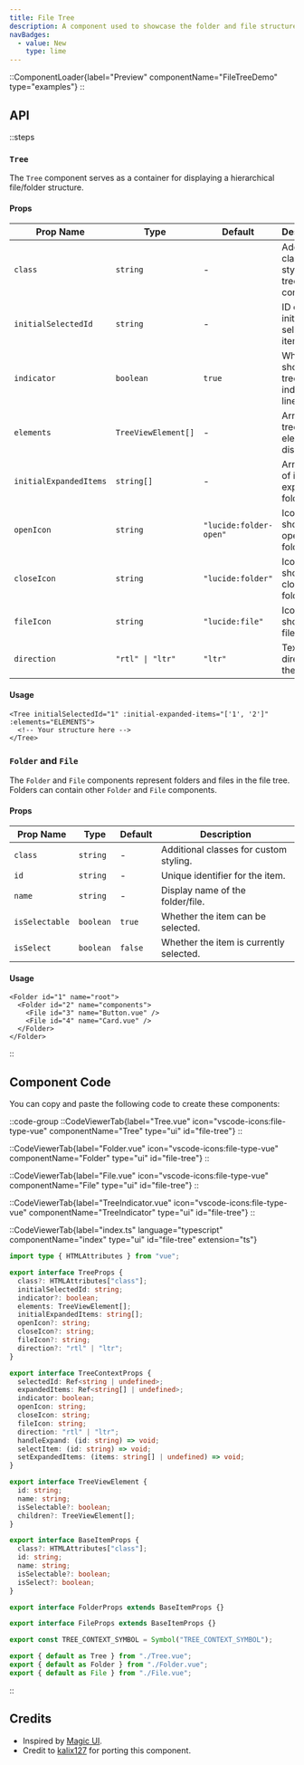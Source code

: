 ```yaml
---
title: File Tree
description: A component used to showcase the folder and file structure of a directory.
navBadges:
  - value: New
    type: lime
---
```


::ComponentLoader{label="Preview" componentName="FileTreeDemo" type="examples"}
::

## API

::steps

### `Tree`

The `Tree` component serves as a container for displaying a hierarchical file/folder structure.

#### Props

| Prop Name              | Type                | Default                | Description                                        |
| ---------------------- | ------------------- | ---------------------- | -------------------------------------------------- |
| `class`                | `string`            | -                      | Additional classes for styling the tree container. |
| `initialSelectedId`    | `string`            | -                      | ID of the initially selected item.                 |
| `indicator`            | `boolean`           | `true`                 | Whether to show the tree indicator line.           |
| `elements`             | `TreeViewElement[]` | -                      | Array of tree elements to display.                 |
| `initialExpandedItems` | `string[]`          | -                      | Array of IDs of initially expanded folders.        |
| `openIcon`             | `string`            | `"lucide:folder-open"` | Icon to show for open folders.                     |
| `closeIcon`            | `string`            | `"lucide:folder"`      | Icon to show for closed folders.                   |
| `fileIcon`             | `string`            | `"lucide:file"`        | Icon to show for files.                            |
| `direction`            | `"rtl" \| "ltr"`    | `"ltr"`                | Text direction of the tree.                        |

#### Usage

```vue [MyComponent.vue]
<Tree initialSelectedId="1" :initial-expanded-items="['1', '2']" :elements="ELEMENTS">
  <!-- Your structure here -->
</Tree>
```

### `Folder` and `File`

The `Folder` and `File` components represent folders and files in the file tree. Folders can contain other `Folder` and `File` components.

#### Props

| Prop Name      | Type      | Default | Description                             |
| -------------- | --------- | ------- | --------------------------------------- |
| `class`        | `string`  | -       | Additional classes for custom styling.  |
| `id`           | `string`  | -       | Unique identifier for the item.         |
| `name`         | `string`  | -       | Display name of the folder/file.        |
| `isSelectable` | `boolean` | `true`  | Whether the item can be selected.       |
| `isSelect`     | `boolean` | `false` | Whether the item is currently selected. |

#### Usage

```vue [MyComponent.vue]
<Folder id="1" name="root">
  <Folder id="2" name="components">
    <File id="3" name="Button.vue" />
    <File id="4" name="Card.vue" />
  </Folder>
</Folder>
```

::

## Component Code

You can copy and paste the following code to create these components:

::code-group
::CodeViewerTab{label="Tree.vue" icon="vscode-icons:file-type-vue" componentName="Tree" type="ui" id="file-tree"}
::

::CodeViewerTab{label="Folder.vue" icon="vscode-icons:file-type-vue" componentName="Folder" type="ui" id="file-tree"}
::

::CodeViewerTab{label="File.vue" icon="vscode-icons:file-type-vue" componentName="File" type="ui" id="file-tree"}
::

::CodeViewerTab{label="TreeIndicator.vue" icon="vscode-icons:file-type-vue" componentName="TreeIndicator" type="ui" id="file-tree"}
::

::CodeViewerTab{label="index.ts" language="typescript" componentName="index" type="ui" id="file-tree" extension="ts"}

```ts
import type { HTMLAttributes } from "vue";

export interface TreeProps {
  class?: HTMLAttributes["class"];
  initialSelectedId: string;
  indicator?: boolean;
  elements: TreeViewElement[];
  initialExpandedItems: string[];
  openIcon?: string;
  closeIcon?: string;
  fileIcon?: string;
  direction?: "rtl" | "ltr";
}

export interface TreeContextProps {
  selectedId: Ref<string | undefined>;
  expandedItems: Ref<string[] | undefined>;
  indicator: boolean;
  openIcon: string;
  closeIcon: string;
  fileIcon: string;
  direction: "rtl" | "ltr";
  handleExpand: (id: string) => void;
  selectItem: (id: string) => void;
  setExpandedItems: (items: string[] | undefined) => void;
}

export interface TreeViewElement {
  id: string;
  name: string;
  isSelectable?: boolean;
  children?: TreeViewElement[];
}

export interface BaseItemProps {
  class?: HTMLAttributes["class"];
  id: string;
  name: string;
  isSelectable?: boolean;
  isSelect?: boolean;
}

export interface FolderProps extends BaseItemProps {}

export interface FileProps extends BaseItemProps {}

export const TREE_CONTEXT_SYMBOL = Symbol("TREE_CONTEXT_SYMBOL");

export { default as Tree } from "./Tree.vue";
export { default as Folder } from "./Folder.vue";
export { default as File } from "./File.vue";
```

::

## Credits

- Inspired by [Magic UI](https://magicui.design/docs/components/file-tree).
- Credit to [kalix127](https://github.com/kalix127) for porting this component.
